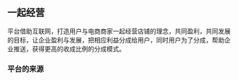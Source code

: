 ## 一起经营
平台借助互联网，打造用户与电商商家一起经营店铺的理念，共同盈利，共同发展的目标，让企业盈利与发展，把相应利益分成给用户，同时用户为了分成，帮助企业推送，获得更高的收成比例的分成模式。

### 平台的来源


